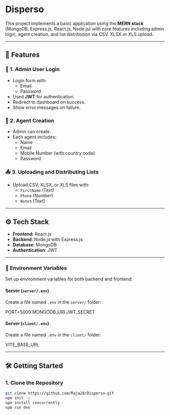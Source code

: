 # Disperso

This project implements a basic application using the **MERN stack** (MongoDB, Express.js, React.js, Node.js) with core features including admin login, agent creation, and list distribution via CSV, XLSX or XLS upload.

---

## 🚀 Features

### 🔐 1. Admin User Login
- Login form with:
  - Email
  - Password
- Used **JWT** for authentication.
- Redirect to dashboard on success.
- Show error messages on failure.

### 👤 2. Agent Creation
- Admin can create.
- Each agent includes:
  - Name
  - Email
  - Mobile Number (with country code)
  - Password

### 📤 3. Uploading and Distributing Lists
- Upload CSV, XLSX, or XLS files with:
  - `FirstName` (Text)
  - `Phone` (Number)
  - `Notes` (Text)

---

## ⚙️ Tech Stack

- **Frontend**: React.js
- **Backend**: Node.js with Express.js
- **Database**: MongoDB
- **Authentication**: JWT

---

### 🔐 Environment Variables

Set up environment variables for both backend and frontend:

#### Server (`server/.env`)

Create a file named `.env` in the `server/` folder:

PORT=5000
MONGODB_URI
JWT_SECRET


#### Server (`client/.env`)

Create a file named `.env` in the `client/` folder:

VITE_BASE_URL

---

## 🛠️ Getting Started

### 1. Clone the Repository

```bash
git clone https://github.com/Raja28/Disperso.git
npm init -y
npm install concurrently
npm run dev

